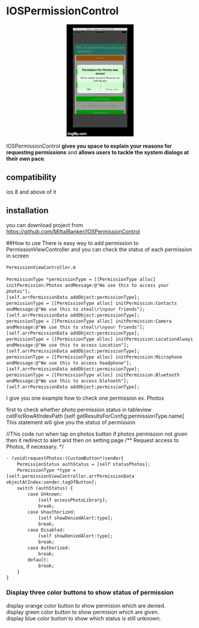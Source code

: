 # IOSPermissionControl


<p align="center">
    <img src="https://github.com/MittalBanker/IOSPermissionControl/blob/master/155x0k.gif" alt="IOSPermissionControl gif" />
</p>



IOSPermissionControl **gives you space to explain your reasons for requesting permissions** and **allows users to tackle the system dialogs at their own pace**.

## compatibility
ios 8 and above of it

## installation
you can download project from  https://github.com/MittalBanker/IOSPermissionControl

##How to use
There  is easy way to add permission to PermissionViewController and you can check the status of each permission in screen



    PermissionViewController.m
    
    PermissionType *permissionType = [[PermissionType alloc] initPermission:Photos andMessage:@"We use this to access your photos"];
    [self.arrPermissionData addObject:permissionType];
    permissionType = [[PermissionType alloc] initPermission:Contacts andMessage:@"We use this to steal\r\nyour friends"];
    [self.arrPermissionData addObject:permissionType];
    permissionType = [[PermissionType alloc] initPermission:Camera andMessage:@"We use this to steal\r\nyour friends"];
    [self.arrPermissionData addObject:permissionType];
    permissionType = [[PermissionType alloc] initPermission:LocationAlways andMessage:@"We use this to access Location"];
    [self.arrPermissionData addObject:permissionType];
    permissionType = [[PermissionType alloc] initPermission:Microphone andMessage:@"We use this to access headphone"];
    [self.arrPermissionData addObject:permissionType];
    permissionType = [[PermissionType alloc] initPermission:Bluetooth andMessage:@"We use this to access bletooth"];
    [self.arrPermissionData addObject:permissionType];
    
I give you one example how to check one permission ex. Photos

first to check whether photo permission status in tableview cellForRowAtIndexPath
[self getResultsForConfig:permissionType.name]
This statement wili give you the status of permission

//This code run when tap on photos button if photos permission not given then it redirect to alert and then on setting page
/**
 Request access to Photos, if necessary.
 */


    - (void)requestPhotos:(CustomButton*)sender{
        PermissionStatus authStatus = [self statusPhotos];
        PermissionType *type = [self.permissionViewController.arrPermissionData objectAtIndex:sender.tagOfButton];
        switch (authStatus) {
            case Unknown:
                [self accessPhotoLibrary];
                break;
            case Unauthorized:
                [self showDeniedAlert:type];
                break;
            case Disabled:
                [self showDeniedAlert:type];
                break;
            case Authorized:
                break;
            default:
                break;
        }
    }
    
        
        
### Display three color buttons to show status of permission

display orange color button to show permision which are denied.</br>
display green color button to show permision which are given.</br>
display blue color button to show which status is still unknown.
